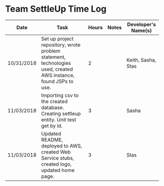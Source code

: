 # Team SettleUp Time Log

| Date | Task | Hours | Notes| Developer's Name(s) |
|------|------|-------|------|---------------------|
| 10/31/2018| Set up project repository, wrote problem statement, technologies used, created AWS instance, found JSPs to use. | 2 | | Keith, Sasha, Stas|
|11/03/2018|Importing csv to the created database. Creating settleup entity. Unit test get by id. | 3 | | Sasha |
|11/03/2018|Updated README, deployed to AWS, created Web Service stubs, created logo, updated home page. |3| |Stas|
